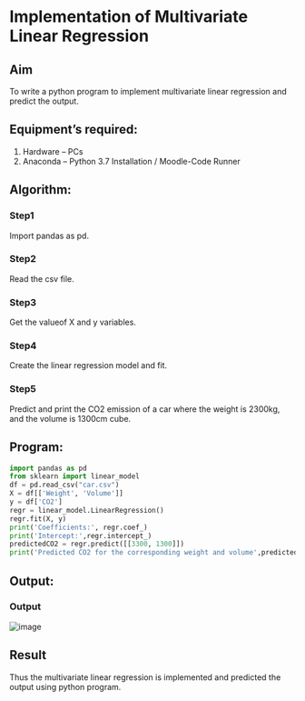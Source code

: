 # Implementation of Multivariate Linear Regression
## Aim
To write a python program to implement multivariate linear regression and predict the output.
## Equipment’s required:
1.	Hardware – PCs
2.	Anaconda – Python 3.7 Installation / Moodle-Code Runner
## Algorithm:
### Step1

Import pandas as pd.

### Step2

Read the csv file.


### Step3

Get the valueof X and y variables.

### Step4

Create the linear regression model and fit.

### Step5

Predict and print the CO2 emission of a car where the weight is 2300kg, and the volume is 1300cm cube.


## Program:
```python
import pandas as pd
from sklearn import linear_model
df = pd.read_csv("car.csv")
X = df[['Weight', 'Volume']]
y = df['CO2']
regr = linear_model.LinearRegression()
regr.fit(X, y)
print('Coefficients:', regr.coef_)
print('Intercept:',regr.intercept_)
predictedCO2 = regr.predict([[3300, 1300]])
print('Predicted CO2 for the corresponding weight and volume',predictedCO2)
```
## Output:

### Output

![image](https://github.com/user-attachments/assets/ac33f3e8-5a08-46ec-a160-53f448b9a82e)


## Result
Thus the multivariate linear regression is implemented and predicted the output using python program.

